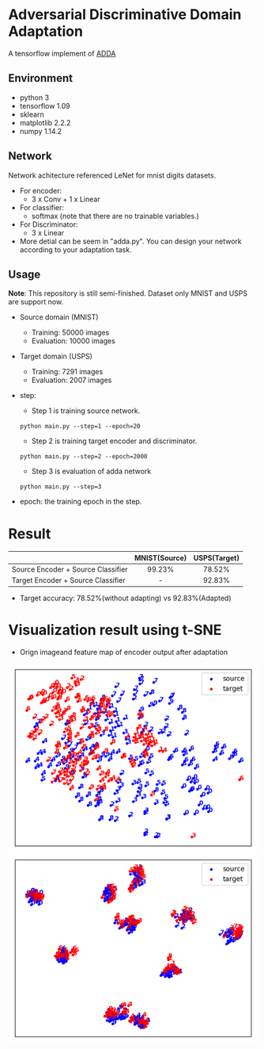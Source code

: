 # Adversarial Discriminative Domain Adaptation
A tensorflow implement of [ADDA](cpipc.chinadegrees.cn)
## Environment
* python 3
* tensorflow 1.09
* sklearn
* matplotlib 2.2.2
* numpy 1.14.2

## Network
Network achitecture referenced LeNet for mnist digits datasets.
* For encoder:
    * 3 x Conv + 1 x Linear
* For classifier:
    * softmax (note that there are no trainable variables.)
* For Discriminator:
    * 3 x Linear
* More detial can be seem in "adda.py". You can design your network according to your adaptation task.

## Usage
**Note**: This repository is still semi-finished. Dataset only MNIST and USPS are support now. 

* Source domain (MNIST)
    * Training: 50000 images
    * Evaluation: 10000 images

* Target domain (USPS)
    * Training: 7291 images
    * Evaluation: 2007 images

* step:
    * Step 1 is training source network.
    ```
    python main.py --step=1 --epoch=20
    ```
    * Step 2 is training target encoder and discriminator.
    ```
    python main.py --step=2 --epoch=2000
    ```
    * Step 3 is evaluation of adda network
    ```
    python main.py --step=3
    ```
* epoch: the training epoch in the step.
  
# Result
||MNIST(Source)|USPS(Target)|
|:--|:--:|:--:|
|Source Encoder + Source Classifier|99.23%|78.52%|
|Target Encoder + Source Classifier|-|92.83%|
* Target accuracy: 78.52%(without adapting) vs 92.83%(Adapted)
# Visualization result using t-SNE
* Orign imageand feature map of encoder output after adaptation

![before](./result/Samples_before_adaptation.png)![after](./result/Samples_after_adaptation.png)
